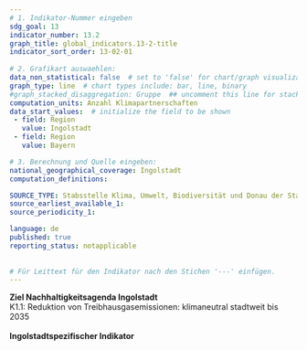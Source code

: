 ```yaml
---
# 1. Indikator-Nummer eingeben 
sdg_goal: 13 
indicator_number: 13.2
graph_title: global_indicators.13-2-title
indicator_sort_order: 13-02-01
 
# 2. Grafikart auswaehlen: 
data_non_statistical: false  # set to 'false' for chart/graph visualization 
graph_type: line  # chart types include: bar, line, binary 
#graph_stacked_disaggregation: Gruppe  ## uncomment this line for stacked bars. eplace 'Geschlecht' with the field of aggregation. 
computation_units: Anzahl Klimapartnerschaften 
data_start_values:  # initialize the field to be shown  
 - field: Region 
   value: Ingolstadt 
 - field: Region 
   value: Bayern 

# 3. Berechnung und Quelle eingeben: 
national_geographical_coverage: Ingolstadt 
computation_definitions: 

SOURCE_TYPE: Stabsstelle Klima, Umwelt, Biodiversität und Donau der Stadt Ingolstadt  # data source  
source_earliest_available_1: 
source_periodicity_1: 

language: de   
published: true 
reporting_status: notapplicable
 
 
# Für Leittext für den Indikator nach den Stichen '---' einfügen. 
---
```

<b>Ziel Nachhaltigkeitsagenda Ingolstadt</b><br>
K1.1: Reduktion von Treibhausgasemissionen: klimaneutral stadtweit bis 2035<br>
<br>
<b>Ingolstadtspezifischer Indikator</b>
